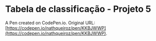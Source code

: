 # Tabela de classificação - Projeto 5

A Pen created on CodePen.io. Original URL: [https://codepen.io/nathqueiroz/pen/KKBJWWP](https://codepen.io/nathqueiroz/pen/KKBJWWP).

